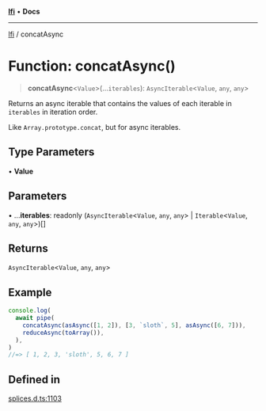 [**lfi**](../readme.md) • **Docs**

***

[lfi](../globals.md) / concatAsync

# Function: concatAsync()

> **concatAsync**\<`Value`\>(...`iterables`): `AsyncIterable`\<`Value`, `any`, `any`\>

Returns an async iterable that contains the values of each iterable in
`iterables` in iteration order.

Like `Array.prototype.concat`, but for async iterables.

## Type Parameters

• **Value**

## Parameters

• ...**iterables**: readonly (`AsyncIterable`\<`Value`, `any`, `any`\> \| `Iterable`\<`Value`, `any`, `any`\>)[]

## Returns

`AsyncIterable`\<`Value`, `any`, `any`\>

## Example

```js
console.log(
  await pipe(
    concatAsync(asAsync([1, 2]), [3, `sloth`, 5], asAsync([6, 7])),
    reduceAsync(toArray()),
  ),
)
//=> [ 1, 2, 3, 'sloth', 5, 6, 7 ]
```

## Defined in

[splices.d.ts:1103](https://github.com/TomerAberbach/lfi/blob/a3eb3a94b2928b5200a7bcd0a14fdc70f0cb5947/src/operations/splices.d.ts#L1103)
